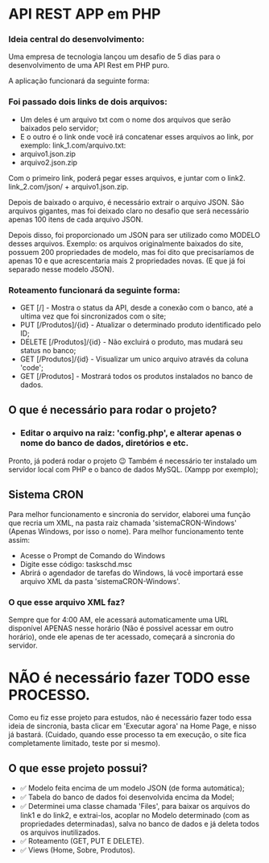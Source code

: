 # API REST APP em PHP

### Ideia central do desenvolvimento:
Uma empresa de tecnologia lançou um desafio de 5 dias para o desenvolvimento de uma API Rest em PHP puro.

A aplicação funcionará da seguinte forma: 
### Foi passado dois links de dois arquivos: 
- Um deles é um arquivo txt com o nome dos arquivos que serão baixados pelo servidor;
- E o outro é o link onde você irá concatenar esses arquivos ao link, por exemplo:
link_1.com/arquivo.txt:
- arquivo1.json.zip
- arquivo2.json.zip

Com o primeiro link, poderá pegar esses arquivos, e juntar com o link2.
link_2.com/json/ + arquivo1.json.zip.

Depois de baixado o arquivo, é necessário extrair o arquivo JSON. 
São arquivos gigantes, mas foi deixado claro no desafio que será necessário apenas 100 itens de cada arquivo JSON.

Depois disso, foi proporcionado um JSON para ser utilizado como MODELO desses arquivos. Exemplo: os arquivos originalmente baixados do site, possuem 200 propriedades de modelo, mas foi dito que precisaríamos de apenas 10 e que acrescentaria mais 2 propriedades novas. (E que já foi separado nesse modelo JSON).

### Roteamento funcionará da seguinte forma:
- GET [/] - Mostra o status da API, desde a conexão com o banco, até a ultima vez que foi sincronizados com o site;
- PUT [/Produtos]/{id} - Atualizar o determinado produto identificado pelo ID;
- DELETE [/Produtos]/{id} - Não excluirá o produto, mas mudará seu status no banco;
- GET [/Produtos]/{id} - Visualizar um unico arquivo através da coluna 'code';
- GET [/Produtos] - Mostrará todos os produtos instalados no banco de dados.



## O que é necessário para rodar o projeto?
- ### Editar o arquivo na raiz: 'config.php', e alterar apenas o nome do banco de dados, diretórios e etc.
Pronto, já poderá rodar o projeto 😉
Também é necessário ter instalado um servidor local com PHP e o banco de dados MySQL. (Xampp por exemplo);

## Sistema CRON

Para melhor funcionamento e sincronia do servidor, elaborei uma função que recria um XML, na pasta raiz chamada 'sistemaCRON-Windows' (Apenas Windows, por isso o nome).
Para melhor funcionamento tente assim:
- Acesse o Prompt de Comando do Windows
- Digite esse código: taskschd.msc
- Abrirá o agendador de tarefas do Windows, lá você importará esse arquivo XML da pasta 'sistemaCRON-Windows'.

### O que esse arquivo XML faz?

Sempre que for 4:00 AM, ele acessará automaticamente uma URL disponível APENAS nesse horário (Não é possivel acessar em outro horário), onde ele apenas de ter acessado, começará a sincronia do servidor.

# NÃO é necessário fazer TODO esse PROCESSO.

Como eu fiz esse projeto para estudos, não é necessário fazer todo essa ideia de sincronia, basta clicar em 'Executar agora' na Home Page, e nisso já bastará. 
(Cuidado, quando esse processo ta em execução, o site fica completamente limitado, teste por si mesmo).

## O que esse projeto possui?
- ✅ Modelo feita encima de um modelo JSON (de forma automática);
- ✅ Tabela do banco de dados foi desenvolvida encima da Model;
- ✅ Determinei uma classe chamada 'Files', para baixar os arquivos do link1 e do link2, e extrai-los, acoplar no Modelo determinado (com as propriedades determinadas), salva no banco de dados e já deleta todos os arquivos inutilizados. 
- ✅ Roteamento (GET, PUT E DELETE). 
- ✅ Views (Home, Sobre, Produtos).



